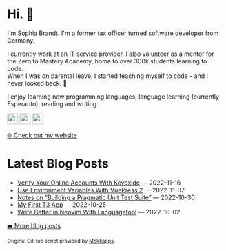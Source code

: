 <h1>Hi. 👋</h1>
<p>I'm Sophia Brandt. I'm a former tax officer turned software developer from Germany.</p>
<p>I currently work at an IT service provider. I also volunteer as a mentor for the Zero to Mastery Academy, home to over 300k students learning to code.<br>
When I was on parental leave, I started teaching myself to code - and I never looked back. 💜</p>
<p>I enjoy learning new programming languages, language learning (currently Esperanto), reading and writing.</p>
<p><a href="https://hachyderm.io/@sbr"><img src="https://img.shields.io/badge/mastodon-6364FF.svg?&style=for-the-badge&logo=mastodon&logoColor=white" height=25></a> <a href="https://www.linkedin.com/in/sophiabrandt"><img src="https://img.shields.io/badge/linkedin-%230077B5.svg?&style=for-the-badge&logo=linkedin&logoColor=white" height=25></a> <a href="https://dev.to/sophiabrandt"><img src="https://img.shields.io/badge/DEV.TO-%230A0A0A.svg?&style=for-the-badge&logo=dev-dot-to&logoColor=white" height=25></a></p>
<p><a href="https://www.sophiabrandt.com">🌐 Check out my website</a></p>
<h1>Latest Blog Posts</h1>
  <ul>
    <li><a href=https://www.rockyourcode.com/verify-your-online-accounts-with-keyoxide/>Verify Your Online Accounts With Keyoxide</a> — 2022-11-16</li><li><a href=https://www.rockyourcode.com/use-environment-variables-with-vuepress-2/>Use Environment Variables With VuePress 2</a> — 2022-11-07</li><li><a href=https://www.rockyourcode.com/notes-on-building-a-pragmatic-unit-test-suite/>Notes on “Building a Pragmatic Unit Test Suite”</a> — 2022-10-30</li><li><a href=https://www.rockyourcode.com/my-first-t3-app/>My First T3 App</a> — 2022-10-25</li><li><a href=https://www.rockyourcode.com/write-better-in-neovim-with-languagetool/>Write Better in Neovim With Languagetool</a> — 2022-10-02</li>
  </ul>
<p><a href="https://www.rockyourcode.com">➡️ More blog posts</a></p>
<p><small>Original GitHub script provided by <a href="https://github.com/Mokkapps">Mokkapps</a>.</small></p>
